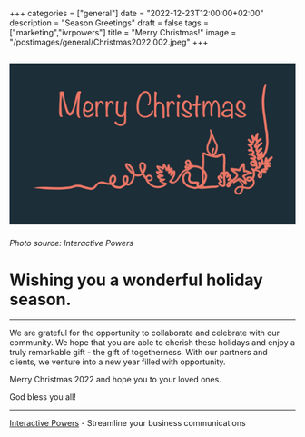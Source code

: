 +++
categories = ["general"]
date = "2022-12-23T12:00:00+02:00"
description = "Season Greetings"
draft = false
tags = ["marketing","ivrpowers"]
title = "Merry Christmas!"
image = "/postimages/general/Christmas2022.002.jpeg"
+++

![Interactive Powers](/postimages/general/Christmas2022.002.jpeg)
---------
###### Photo source: Interactive Powers

# Wishing you a wonderful holiday season.
---

We are grateful for the opportunity  to collaborate and celebrate with our community.
We hope that you are able to cherish these holidays and enjoy a truly remarkable gift - the gift of togetherness.
With our partners and clients, we venture into a new year filled with opportunity.

Merry Christmas 2022 and hope you to your loved ones. 

God bless you all!

---
[Interactive Powers](http://www.ivrpowers.com/) - Streamline your business communications
